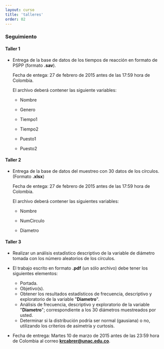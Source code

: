 ```yaml
---
layout: curso
title: 'talleres'
order: 02
---
```


### Seguimiento 

#### Taller 1
- Entrega de la base de datos de los tiempos de reacción en formato de PSPP (formato **.sav**).
     
  Fecha de entega: 27 de febrero de 2015 antes de las 17:59 hora de Colombia.

  El archivo deberá contener las siguiente variables:
  
  - Nombre
     
  - Genero
     
  - Tiempo1
     
  - Tiempo2
    
  - Puesto1
     
  - Puesto2

#### Taller 2
- Entrega de la base de datos del muestreo con 30 datos de los círculos. (Formato **.xlsx**)
  
  Fecha de entega: 27 de febrero de 2015 antes de las 17:59 hora de Colombia.

   El archivo deberá contener las siguientes variables:
   
  - Nombre
   
  - NumCirculo
    
  - Diametro
    
    
#### Taller 3
- Realizar un análisis estadístico descriptivo de la variable
 de diámetro tomada con los número aleatorios de los círculos.
 
- El trabajo escrito en formato **.pdf** (un sólo archivo) debe tener los siguientes elementos:

  * Portada.
  * Objetivo(s).
  * Obtener los resultados estadísticos de frecuencia, descriptivo y exploratorio de
    la variable "**Diametro**".
  * Análisis de frecuencia, descriptivo y exploratorio de la variable "**Diametro**"; 
    correspondiente a los 30 diámetros muestreados por usted.
  * Determinar si la distribución podría ser normal (gausiana) o no, utilizando los criterios
    de asimetría y curtosis.
  
- Fecha de entrega: Martes 10 de marzo de 2015 antes de las 23:59 hora de
  Colombia al correo **krcabrer@unac.edu.co**.
  
  
